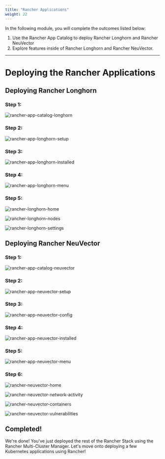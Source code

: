 ```yaml
---
title: "Rancher Applications"
weight: 22
---
```


In the following module, you will complete the outcomes listed below:

1. Use the Rancher App Catalog to deploy Rancher Longhorn and Rancher NeuVector
2. Explore features inside of Rancher Longhorn and Rancher NeuVector.

---


# Deploying the Rancher Applications

## Deploying Rancher Longhorn


### Step 1:

![rancher-app-catalog-longhorn](/static/images/content/22-app-longhorn-search.png)


### Step 2:

![rancher-app-longhorn-setup](/static/images/content/22-app-longhorn-setup.png)


### Step 3:

![rancher-app-longhorn-installed](/static/images/content/22-app-longhorn-installed.png)


### Step 4:

![rancher-app-longhorn-menu](/static/images/content/22-app-longhorn-menu.png)


### Step 5:

![rancher-longhorn-home](/static/images/content/22-longhorn-home.png)

![rancher-longhorn-nodes](/static/images/content/22-longhorn-nodes.png)

![rancher-longhorn-settings](/static/images/content/22-longhorn-settings.png)


## Deploying Rancher NeuVector


### Step 1:

![rancher-app-catalog-neuvector](/static/images/content/22-app-neuvector-search.png)


### Step 2:

![rancher-app-neuvector-setup](/static/images/content/22-app-neuvector-setup.png)


### Step 3:

![rancher-app-neuvector-config](/static/images/content/22-app-neuvector-config.png)


### Step 4:

![rancher-app-neuvector-installed](/static/images/content/22-app-neuvector-installed.png)


### Step 5:

![rancher-app-neuvector-menu](/static/images/content/22-app-neuvector-menu.png)


### Step 6:

![rancher-neuvector-home](/static/images/content/22-neuvector-home.png)

![rancher-neuvector-network-activity](/static/images/content/22-neuvector-network-activity.png)

![rancher-neuvector-containers](/static/images/content/22-neuvector-containers.png)

![rancher-neuvector-vulnerabilities](/static/images/content/22-neuvector-vulnerabilities.png)

## Completed!

We're done! You've just deployed the rest of the Rancher Stack using the Rancher Multi-Cluster Manager. Let's move onto deploying a few Kubernetes applications using Rancher!
